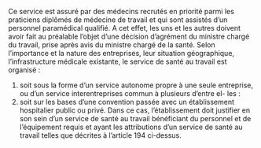 Ce service est assuré par des médecins recrutés en priorité parmi les praticiens diplômés de médecine de travail et qui sont assistés d’un personnel paramédical qualifié.
A cet effet, les uns et les autres doivent avoir fait au préalable l’objet d’une décision d’agrément du ministre chargé du travail, prise après avis du ministre chargé de la santé.
Selon l’importance et la nature des entreprises, leur situation géographique, l’infrastructure médicale existante, le service de santé au travail est organisé :
1. soit sous la forme d’un service autonome propre à une seule entreprise, ou d’un service interentreprises commun à plusieurs d’entre el- les :
2. soit sur les bases d’une convention passée avec un établissement hospitalier public ou privé. Dans ce cas, l’établissement doit justifier en son sein d’un service de santé au travail bénéficiant du personnel et de l’équipement requis et ayant les attributions d’un service de santé au travail telles que décrites à l’article 194 ci-dessus.